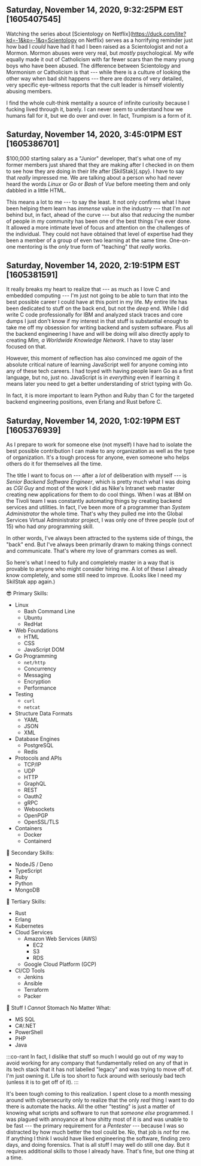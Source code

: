 ## Saturday, November 14, 2020, 9:32:25PM EST [1605407545]

Watching the series about [Scientology on Netflix](https://duck.com/lite?kd=-1&kp=-1&q=Scientology on Netflix) serves as a
horrifying reminder just how bad I *could* have had it had I been raised
as a Scientologist and not a Mormon. Mormon abuses were very real, but
*mostly* psychological. My wife equally made it out of Catholicism with
far fewer scars than the many young boys who have been abused. The
difference between Scientology and Mormonism or Catholicism is that ---
while there is a culture of looking the other way when bad shit happens --- 
there are dozens of very detailed, very specific eye-witness reports
that the cult leader is himself violently abusing members.

I find the whole cult-think mentality a source of infinite curiosity
because I fucking lived through it, barely. I can never seem to
understand how we humans fall for it, but we do over and over. In fact,
Trumpism is a form of it.

## Saturday, November 14, 2020, 3:45:01PM EST [1605386701]

\$100,000 starting salary as a "Junior" developer, that's what one of my
former members just shared that they are making after I checked in on
them to see how they are doing in their life after [SkilStak]{.spy}. I
have to say that *really* impressed me. We are talking about a person
who had never heard the words *Linux* or *Go* or *Bash* of *Vue* before
meeting them and only dabbled in a little HTML.

This means a lot to me --- to say the least. It not only confirms what I
have been helping them learn has *immense* value in the industry ---
that I'm *not* behind but, in fact, ahead of the curve --- but also that
*reducing* the number of people in my community has been one of the best
things I've ever done. It allowed a more intimate level of focus and
attention on the challenges of the individual. They could not have
obtained that level of expertise had they been a member of a group of
even two learning at the same time. One-on-one mentoring is the *only*
true form of "teaching" that *really* works.

## Saturday, November 14, 2020, 2:19:51PM EST [1605381591]

It really breaks my heart to realize that --- as much as I love C and
embedded computing --- I'm just not going to be able to turn that into
the best possible career I could have at this point in my life. My
entire life has been dedicated to stuff on the back end, but not the
*deep* end. While I did write C code professionally for IBM and analyzed
stack traces and core dumps I just don't know if my interest in that
stuff is substantial enough to take me off my obsession for writing
backend and system software. Plus all the backend engineering I have and
will be doing will also directly apply to creating *Mim, a Worldwide
Knowledge Network*. I have to stay laser focused on that.

However, this moment of reflection has also convinced me *again* of the
absolute critical nature of learning JavaScript well for anyone coming
into any of these tech careers. I had toyed with having people learn Go
as a first language, but no, just no. JavaScript is in *everything* even
if learning it means later you need to get a better understanding of
strict typing with Go.

In fact, it is more important to learn Python and Ruby than C for the
targeted backend engineering positions, even Erlang and Rust before C.

## Saturday, November 14, 2020, 1:02:19PM EST [1605376939]

As I prepare to work for someone else (not myself) I have had to isolate
the best possible contribution I can make to any organization as well as
the type of organization. It's a tough process for anyone, even someone
who helps others do it for themselves all the time.

The title I want to focus on --- after a *lot* of deliberation with
myself --- is *Senior Backend Software Engineer*, which is pretty much
what I was doing as *CGI Guy* and most of the work I did as Nike's
Intranet web master creating new applications for them to do cool
things. When I was at IBM on the Tivoli team I was constantly automating
things by creating backend services and utilities. In fact, I've been
more of a programmer than *System Administrator* the whole time. That's why
they pulled me into the Global Services Virtual Administrator project, I
was only one of three people (out of 15) who had *any* programming
skill.

In other words, I've always been attracted to the systems side of
things, the "back" end. But I've always been primarily drawn to making
things connect and communicate. That's where my love of grammars comes
as well.

So here's what I need to fully and completely master in a way that is
provable to anyone who might consider hiring me. A lot of these I
already know completely, and some still need to improve. (Looks like I
need my SkilStak app again.)

😎 Primary Skills:

* Linux
  * Bash Command Line
  * Ubuntu
  * RedHat
* Web Foundations
  * HTML
  * CSS
  * JavaScript DOM
* Go Programming
  * `net/http`
  * Concurrency
  * Messaging
  * Encryption
  * Performance
* Testing
  * `curl`
  * `netcat`
* Structure Data Formats
  * YAML
  * JSON
  * XML
* Database Engines
  * PostgreSQL
  * Redis
* Protocols and APIs
  * TCP/IP
  * UDP
  * HTTP
  * GraphQL
  * REST
  * Oauth2
  * gRPC
  * Websockets
  * OpenPGP
  * OpenSSL/TLS
* Containers
  * Docker
  * Containerd

🙂 Secondary Skills:

* NodeJS / Deno
* TypeScript
* Ruby
* Python
* MongoDB

🤔 Tertiary Skills:

* Rust
* Erlang
* Kubernetes
* Cloud Services
  * Amazon Web Services (AWS)
    * EC2
    * S3
    * RDS
  * Google Cloud Platform (GCP)
* CI/CD Tools
  * Jenkins
  * Ansible
  * Terraform
  * Packer

🤬 Stuff I *Cannot* Stomach No Matter What:

* MS SQL
* C#/.NET
* PowerShell
* PHP
* Java

:::co-rant
In fact, I dislike that stuff so much I would go out of my way to avoid
working for any company that fundamentally relied on any of that in its
tech stack that it has not labelled "legacy" and was trying to move off
of. I'm just owning it. Life is too short to fuck around with seriously
bad tech (unless it is to get off of it).
:::

It's been tough coming to this realization. I spent close to a month
messing around with cybersecurity only to realize that the only *real*
thing I want to do there is automate the hacks. All the other "testing"
is just a matter of knowing what scripts and software to run that
*someone else* programmed. I was plagued with annoyance at how shitty
most of it is and was unable to be fast --- the primary requirement for
a *Pentester* --- because I was so distracted by how much better the
tool could be. No, that job is *not* for me. If anything I think I would
have liked engineering the software, finding zero days, and doing
forensics. That is all stuff I may well do still one day. But it
requires additional skills to those I already have. That's fine, but one
thing at a time.


